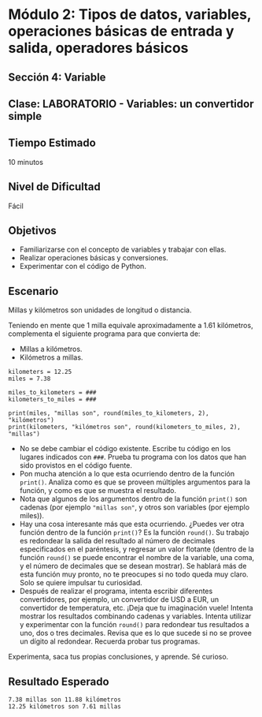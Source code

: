 # Módulo 2: Tipos de datos, variables, operaciones básicas de entrada y salida, operadores básicos 
## Sección 4: Variable 
## Clase: LABORATORIO - Variables: un convertidor simple

## Tiempo Estimado

10 minutos

## Nivel de Dificultad

Fácil

## Objetivos
 
* Familiarizarse con el concepto de variables y trabajar con ellas.
* Realizar operaciones básicas y conversiones.
* Experimentar con el código de Python.

## Escenario

Millas y kilómetros son unidades de longitud o distancia.

Teniendo en mente que 1 milla equivale aproximadamente a 1.61 kilómetros, complementa el siguiente  programa  para que convierta de:

* Millas a kilómetros.
* Kilómetros a millas.

```
kilometers = 12.25
miles = 7.38

miles_to_kilometers = ###
kilometers_to_miles = ###

print(miles, "millas son", round(miles_to_kilometers, 2), "kilómetros")
print(kilometers, "kilómetros son", round(kilometers_to_miles, 2), "millas")
```

* No se debe cambiar el código existente. Escribe tu código en los lugares indicados con `###`. Prueba tu programa con los datos que han sido provistos en el código fuente.
* Pon mucha atención a lo que esta ocurriendo dentro de la función `print()`. Analiza como es que se proveen múltiples argumentos para la función, y como es que se muestra el resultado.
* Nota que algunos de los argumentos dentro de la función `print()` son cadenas (por ejemplo `"millas son"`, y otros son variables (por ejemplo miles)).
* Hay una cosa interesante más que esta ocurriendo. ¿Puedes ver otra función dentro de la función `print()`? Es la función `round()`. Su trabajo es redondear la salida del resultado al número de decimales especificados en el paréntesis, y regresar un valor flotante (dentro de la función `round()` se puede encontrar el nombre de la variable, una coma, y el número de decimales que se desean mostrar). Se hablará más de esta función muy pronto, no te preocupes si no todo queda muy claro. Solo se quiere impulsar tu curiosidad.
* Después de realizar el programa, intenta escribir diferentes convertidores, por ejemplo, un convertidor de USD a EUR, un convertidor de temperatura, etc. ¡Deja que tu imaginación vuele! Intenta mostrar los resultados combinando cadenas y variables. Intenta utilizar y experimentar con la función `round()` para redondear tus resultados a uno, dos o tres decimales. Revisa que es lo que sucede si no se provee un dígito al redondear. Recuerda probar tus programas.

Experimenta, saca tus propias conclusiones, y aprende. Sé curioso.

## Resultado Esperado

```
7.38 millas son 11.88 kilómetros
12.25 kilómetros son 7.61 millas
```
